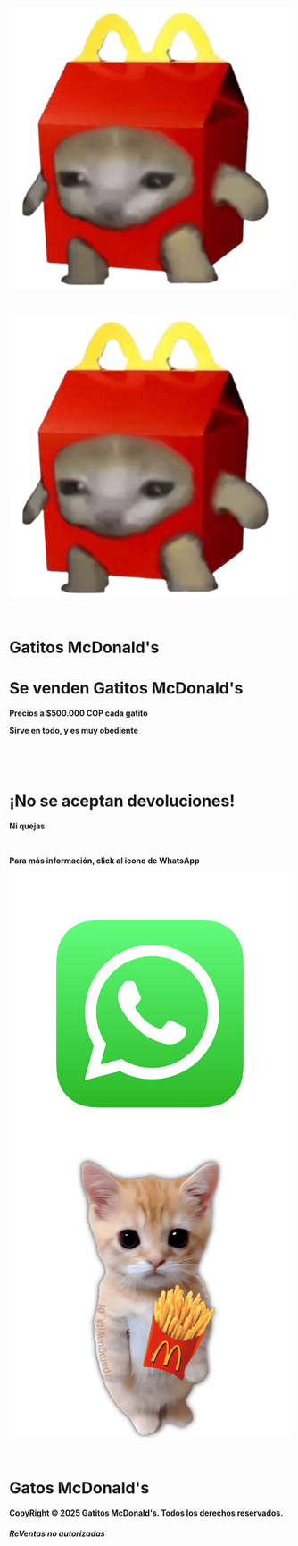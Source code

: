 <!DOCTYPE html>
<html lang="es">

<link rel="stylesheet" href="[DWEB.css](https://github.com/BykeBit/McCatsDonalds/blob/main/DWEB.css)"> 
<head>
    <link rel="icon" type="image/png" href="Gatito McDonald's.png"/>
    <img src="Gatito McDonald's.png" id=gatito-btn>
    <meta charset="UTF-8">
    <meta name="viewport" content="width=device-width, initial-scale=1.0">
    <p> </p>
    <img src="Gato logo.png" id="gatito-mcdonalds">
</head>
<body>
    <p> </p>
    <h1><b></b>Gatitos McDonald's</h1><b></h1>
    <h1>Se venden Gatitos McDonald's</h1>
    <p>Precios a $500.000 COP cada gatito</p>
    <p>Sirve en todo, y es muy obediente</p>
    <p> </p>
    <p> </p>
    <h1><b>¡No se aceptan devoluciones!</b></h1>
    <p><b>Ni quejas</b></p>
    <p> </p>
    <p>Para más información, click al icono de WhatsApp</p>
    <img src="whatsapp.png" id="whatsapp-icon" onclick="location.href='https://api.whatsapp.com/send?phone=573183918383'">
    <img src="Gatito Papitas.png" id="gatito-papitas">
    <p> </p>
</div>
</body>
<footer>
    <h1>Gatos McDonald's</h1>
    <p>CopyRight © 2025 Gatitos McDonald's. Todos los derechos reservados.</p>
    <h5>ReVentas no autorizadas</h5>
</footer>
</html>
